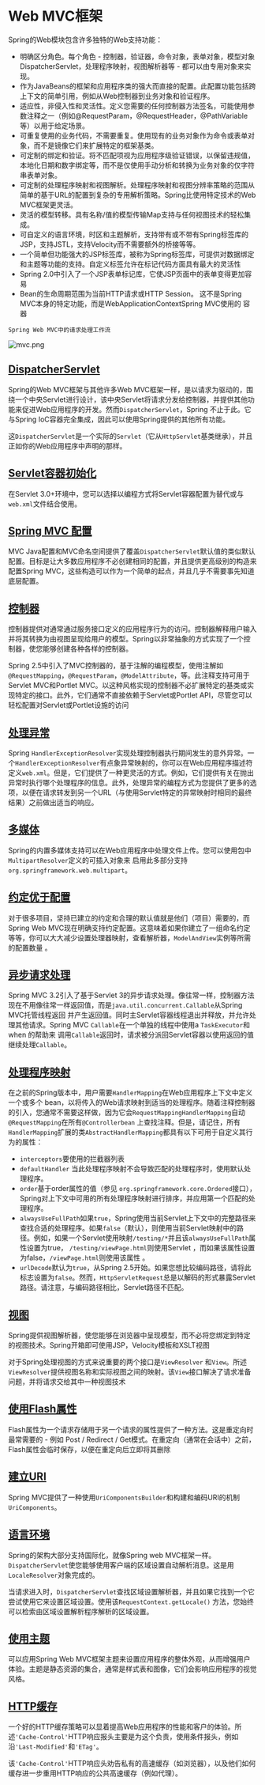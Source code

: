 #   Web MVC框架

Spring的Web模块包含许多独特的Web支持功能：
-   明确区分角色。每个角色 - 控制器，验证器，命令对象，表单对象，模型对象DispatcherServlet，处理程序映射，视图解析器等 - 都可以由专用对象来实现。
-   作为JavaBeans的框架和应用程序类的强大而直接的配置。此配置功能包括跨上下文的简单引用，例如从Web控制器到业务对象和验证程序。
-   适应性，非侵入性和灵活性。定义您需要的任何控制器方法签名，可能使用参数注释之一（例如@RequestParam，@RequestHeader，@PathVariable等）以用于给定场景。
-   可重复使用的业务代码，不需要重复。使用现有的业务对象作为命令或表单对象，而不是镜像它们来扩展特定的框架基类。
-   可定制的绑定和验证。将不匹配项视为应用程序级验证错误，以保留违规值，本地化日期和数字绑定等，而不是仅使用手动分析和转换为业务对象的仅字符串表单对象。
-   可定制的处理程序映射和视图解析。处理程序映射和视图分辨率策略的范围从简单的基于URL的配置到复杂的专用解析策略。Spring比使用特定技术的Web MVC框架更灵活。
-   灵活的模型转移。具有名称/值的模型传输Map支持与任何视图技术的轻松集成。
-   可自定义的语言环境，时区和主题解析，支持带有或不带有Spring标签库的JSP，支持JSTL，支持Velocity而不需要额外的桥接等等。
-   一个简单但功能强大的JSP标签库，被称为Spring标签库，可提供对数据绑定和主题等功能的支持。自定义标签允许在标记代码方面具有最大的灵活性
-   Spring 2.0中引入了一个JSP表单标记库，它使JSP页面中的表单变得更加容易
-   Bean的生命周期范围为当前HTTP请求或HTTP Session。 这不是Spring MVC本身的特定功能，而是WebApplicationContextSpring MVC使用的 容器

`Spring Web MVC中的请求处理工作流`

![mvc.png](image/mvc.png)


##  [DispatcherServlet](section010100.md)

Spring的Web MVC框架与其他许多Web MVC框架一样，是以请求为驱动的，围绕一个中央Servlet进行设计，该中央Servlet将请求分发给控制器，并提供其他功能来促进Web应用程序的开发。然而`DispatcherServlet`，Spring 不止于此。它与Spring IoC容器完全集成，因此可以使用Spring提供的其他所有功能。

这`DispatcherServlet`是一个实际的`Servlet`（它从`HttpServlet`基类继承），并且正如你的Web应用程序中声明的那样。


##  [Servlet容器初始化](section010200.md)

在Servlet 3.0+环境中，您可以选择以编程方式将Servlet容器配置为替代或与`web.xml`文件结合使用。


##  [Spring MVC 配置](section010300.md)

MVC Java配置和MVC命名空间提供了覆盖`DispatcherServlet`默认值的类似默认配置。目标是让大多数应用程序不必创建相同的配置，并且提供更高级别的构造来配置Spring MVC，这些构造可以作为一个简单的起点，并且几乎不需要事先知道底层配置。


##  [控制器](section010400.md)

控制器提供对通常通过服务接口定义的应用程序行为的访问。控制器解释用户输入并将其转换为由视图呈现给用户的模型。Spring以非常抽象的方式实现了一个控制器，使您能够创建各种各样的控制器。

Spring 2.5中引入了MVC控制器的，基于注解的编程模型，使用注解如`@RequestMapping`，`@RequestParam`，`@ModelAttribute`，等。此注释支持可用于Servlet MVC和Portlet MVC。以这种风格实现的控制器不必扩展特定的基类或实现特定的接口。此外，它们通常不直接依赖于Servlet或Portlet API，尽管您可以轻松配置对Servlet或Portlet设施的访问


##  [处理异常](section010500.md)

Spring `HandlerExceptionResolver`实现处理控制器执行期间发生的意外异常。一个`HandlerExceptionResolver`有点象异常映射的，你可以在Web应用程序描述符定义`web.xml`。但是，它们提供了一种更灵活的方式。例如，它们提供有关在抛出异常时执行哪个处理程序的信息。此外，处理异常的编程方式为您提供了更多的选项，以便在请求转发到另一个URL（与使用Servlet特定的异常映射时相同的最终结果）之前做出适当的响应。


##  [多媒体](section010600.md)

Spring的内置多媒体支持可以在Web应用程序中处理文件上传。您可以使用包中`MultipartResolver`定义的可插入对象来 启用此多部分支持`org.springframework.web.multipart`。



##  [约定优于配置](section010700.md)

对于很多项目，坚持已建立的约定和合理的默认值就是他们（项目）需要的，而Spring Web MVC现在明确支持约定配置。这意味着如果你建立了一组命名约定等等，你可以大大减少设置处理器映射，查看解析器，`ModelAndView`实例等所需的配置数量 。



##  [异步请求处理](section010800.md)

Spring MVC 3.2引入了基于Servlet 3的异步请求处理。像往常一样，控制器方法现在不用像往常一样返回值，而是`java.util.concurrent.Callable`从Spring MVC托管线程返回 并产生返回值。同时主Servlet容器线程退出并释放，并允许处理其他请求。Spring MVC `Callable`在一个单独的线程中使用a `TaskExecutor`和when 的帮助来 调用`Callable`返回时，请求被分派回Servlet容器以使用返回的值继续处理`Callable`。




##  [处理程序映射](section010900.md)

在之前的Spring版本中，用户需要`HandlerMapping`在Web应用程序上下文中定义一个或多个 bean，以将传入的Web请求映射到适当的处理程序。随着注释控制器的引入，您通常不需要这样做，因为它会`RequestMappingHandlerMapping`自动`@RequestMapping`在所有`@Controllerbean` 上查找注释。但是，请记住，所有`HandlerMapping`扩展的类`AbstractHandlerMapping`都具有以下可用于自定义其行为的属性：
-   `interceptors`要使用的拦截器列表
-   `defaultHandler` 当此处理程序映射不会导致匹配的处理程序时，使用默认处理程序。
-   `order`基于order属性的值（参见 `org.springframework.core.Ordered`接口），Spring对上下文中可用的所有处理程序映射进行排序，并应用第一个匹配的处理程序。
-   `alwaysUseFullPath`如果`true`，Spring使用当前Servlet上下文中的完整路径来查找合适的处理程序。如果`false`（默认），则使用当前Servlet映射中的路径。例如，如果一个Servlet使用映射`/testing/*`并且该`alwaysUseFullPath`属性设置为true， `/testing/viewPage.html`则使用Servlet ，而如果该属性设置为false，`/viewPage.html`则使用该属性 。
-   `urlDecode`默认为`true`，从Spring 2.5开始。如果您想比较编码路径，请将此标志设置为`false`。然而，`HttpServletRequest`总是以解码的形式暴露Servlet路径。请注意，与编码路径相比，Servlet路径不匹配。



##  [视图](section011000.md)

Spring提供视图解析器，使您能够在浏览器中呈现模型，而不必将您绑定到特定的视图技术。Spring开箱即可使用JSP，Velocity模板和XSLT视图

对于Spring处理视图的方式来说重要的两个接口是`ViewResolver` 和`View`。所述`ViewResolver`提供视图名称和实际视图之间的映射。该`View`接口解决了请求准备问题，并将请求交给其中一种视图技术



##  [使用Flash属性](section011100.md)

Flash属性为一个请求存储用于另一个请求的属性提供了一种方法。这是重定向时最常需要的 - 例如 Post / Redirect / Get模式。在重定向（通常在会话中）之前，Flash属性会临时保存，以便在重定向后立即将其删除


##  [建立URI](section011200.md)

Spring MVC提供了一种使用`UriComponentsBuilder`和构建和编码URI的机制 `UriComponents`。



##  [语言环境](section011300.md)

Spring的架构大部分支持国际化，就像Spring web MVC框架一样。`DispatcherServlet`使您能够使用客户端的区域设置自动解析消息。这是用`LocaleResolver`对象完成的。

当请求进入时，`DispatcherServlet`查找区域设置解析器，并且如果它找到一个它尝试使用它来设置区域设置。使用该`RequestContext.getLocale()` 方法，您始终可以检索由区域设置解析程序解析的区域设置。



##  [使用主题](section011400.md)

可以应用Spring Web MVC框架主题来设置应用程序的整体外观，从而增强用户体验。主题是静态资源的集合，通常是样式表和图像，它们会影响应用程序的视觉风格。



##  [HTTP缓存](section011500.md)

一个好的HTTP缓存策略可以显着提高Web应用程序的性能和客户的体验。所述`'Cache-Control'`HTTP响应报头主要是为这个负责，使用条件报头，例如沿`'Last-Modified'`和`'ETag'`。

该`'Cache-Control'`HTTP响应头劝告私有的高速缓存（如浏览器），以及他们如何缓存进一步重用HTTP响应的公共高速缓存（例如代理）。


